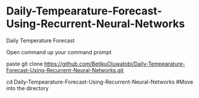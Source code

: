 # Daily-Tempearature-Forecast-Using-Recurrent-Neural-Networks
Daily Temperature Forecast 

Open command up your command prompt

paste git clone https://github.com/BetikuOluwatobi/Daily-Tempearature-Forecast-Using-Recurrent-Neural-Networks.git

cd Daily-Tempearature-Forecast-Using-Recurrent-Neural-Networks #Move into the directory


